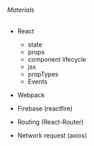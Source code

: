 ###### Materials

* React
  * state
  * props
  * component lifecycle
  * jsx
  * propTypes
  * Events

* Webpack
* Firebase (reactfire)
* Routing (React-Router)
* Network request (axios)
